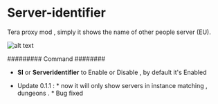 # Server-identifier
Tera proxy mod , simply it shows the name of other people server (EU).

![alt text](https://i.imgur.com/F4bKSem.png)

 ######### Command ########
 
  *  <strong>SI</strong> or <strong>Serveridentifier</strong> to Enable or Disable , by default it's Enabled

  *  Update 0.1.1 :  * now it will only show servers in instance matching , dungeons .
                     * Bug fixed

 
